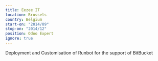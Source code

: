```yaml
---
title: Eezee IT
location: Brussels
country: Belgium
start-on: "2014/09"
stop-on: "2014/12"
position: Odoo Expert 
ignore: true
---
```


Deployment and Customisation of Runbot for the support of BitBucket
